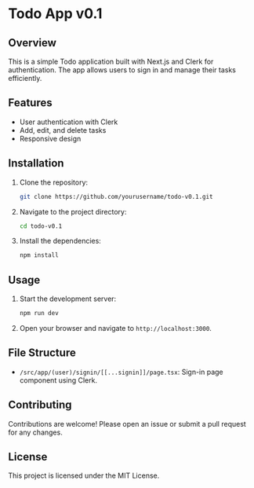 # Todo App v0.1

## Overview

This is a simple Todo application built with Next.js and Clerk for authentication. The app allows users to sign in and manage their tasks efficiently.

## Features

- User authentication with Clerk
- Add, edit, and delete tasks
- Responsive design

## Installation

1. Clone the repository:
   ```bash
   git clone https://github.com/yourusername/todo-v0.1.git
   ```
2. Navigate to the project directory:
   ```bash
   cd todo-v0.1
   ```
3. Install the dependencies:
   ```bash
   npm install
   ```

## Usage

1. Start the development server:
   ```bash
   npm run dev
   ```
2. Open your browser and navigate to `http://localhost:3000`.

## File Structure

- `/src/app/(user)/signin/[[...signin]]/page.tsx`: Sign-in page component using Clerk.

## Contributing

Contributions are welcome! Please open an issue or submit a pull request for any changes.

## License

This project is licensed under the MIT License.
